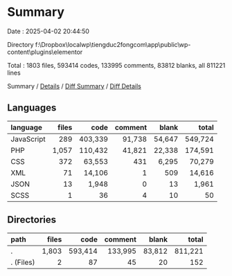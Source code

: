 # Summary

Date : 2025-04-02 20:44:50

Directory f:\\Dropbox\\localwp\\tiengduc2fongcom\\app\\public\\wp-content\\plugins\\elementor

Total : 1803 files,  593414 codes, 133995 comments, 83812 blanks, all 811221 lines

Summary / [Details](details.md) / [Diff Summary](diff.md) / [Diff Details](diff-details.md)

## Languages
| language | files | code | comment | blank | total |
| :--- | ---: | ---: | ---: | ---: | ---: |
| JavaScript | 289 | 403,339 | 91,738 | 54,647 | 549,724 |
| PHP | 1,057 | 110,432 | 41,821 | 22,338 | 174,591 |
| CSS | 372 | 63,553 | 431 | 6,295 | 70,279 |
| XML | 71 | 14,106 | 1 | 509 | 14,616 |
| JSON | 13 | 1,948 | 0 | 13 | 1,961 |
| SCSS | 1 | 36 | 4 | 10 | 50 |

## Directories
| path | files | code | comment | blank | total |
| :--- | ---: | ---: | ---: | ---: | ---: |
| . | 1,803 | 593,414 | 133,995 | 83,812 | 811,221 |
| . (Files) | 2 | 87 | 45 | 20 | 152 |


